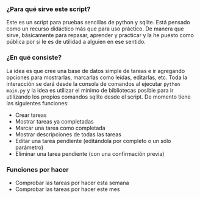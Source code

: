 ### ¿Para qué sirve este script?

Este es un script para pruebas sencillas de python y sqlite. Está pensado como un recurso didáctico más que para uso práctico. De manera que sirve, básicamente para repasar, aprender y practicar y la he puesto como pública por si le es de utilidad a alguien en ese sentido.

### ¿En qué consiste?

La idea es que cree una base de datos simple de tareas e ir agregando opciones para mostrarlas, marcarlas como leídas, editarlas, etc. Toda la interacción se dará desde la consola de comandos al ejecutar `python main.py` y la idea es utilizar el mínimo de bibliotecas posible para ir utilizando los propios comandos sqlite desde el script. De momento tiene las siguientes funciones:

- Crear tareas
- Mostrar tareas ya completadas
- Marcar una tarea como completada
- Mostrar descripciones de todas las tareas
- Editar una tarea pendiente (editándola por completo o un sólo parámetro)
- Eliminar una tarea pendiente (con una confirmación previa)

### Funciones por hacer

- Comprobar las tareas por hacer esta semana
- Comprobar las tareas por hacer este mes
